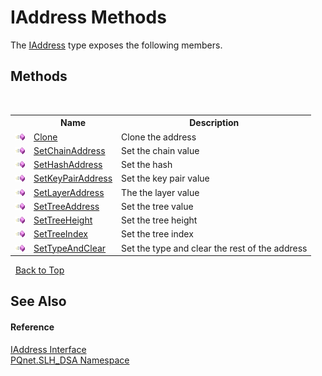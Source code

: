 # IAddress Methods
 

The <a href="37b4112a-fbe1-f0a6-708e-bc13cec344c3">IAddress</a> type exposes the following members.


## Methods
&nbsp;<table><tr><th></th><th>Name</th><th>Description</th></tr><tr><td>![Public method](media/pubmethod.gif "Public method")</td><td><a href="83645c0a-02db-0b34-496c-2cb8796a506c">Clone</a></td><td>
Clone the address</td></tr><tr><td>![Public method](media/pubmethod.gif "Public method")</td><td><a href="42cfca3e-0826-9bbb-45df-82362c87d8a5">SetChainAddress</a></td><td>
Set the chain value</td></tr><tr><td>![Public method](media/pubmethod.gif "Public method")</td><td><a href="6a488306-9cbb-496b-d85c-e9674d6e7b22">SetHashAddress</a></td><td>
Set the hash</td></tr><tr><td>![Public method](media/pubmethod.gif "Public method")</td><td><a href="f8274b7b-2e9c-66aa-6a90-1daec654ba3e">SetKeyPairAddress</a></td><td>
Set the key pair value</td></tr><tr><td>![Public method](media/pubmethod.gif "Public method")</td><td><a href="9f899c3a-4d06-3a15-2a04-274a24df39ae">SetLayerAddress</a></td><td>
The the layer value</td></tr><tr><td>![Public method](media/pubmethod.gif "Public method")</td><td><a href="f0619cbf-9551-71d0-12f8-7154507fc32f">SetTreeAddress</a></td><td>
Set the tree value</td></tr><tr><td>![Public method](media/pubmethod.gif "Public method")</td><td><a href="b95c952f-2e01-4e05-0c4f-3804d13fe8df">SetTreeHeight</a></td><td>
Set the tree height</td></tr><tr><td>![Public method](media/pubmethod.gif "Public method")</td><td><a href="7ed4b3d2-519d-3396-f879-63f144f35c42">SetTreeIndex</a></td><td>
Set the tree index</td></tr><tr><td>![Public method](media/pubmethod.gif "Public method")</td><td><a href="8dcc79bd-a8f3-1b71-eec7-9bbd7d692278">SetTypeAndClear</a></td><td>
Set the type and clear the rest of the address</td></tr></table>&nbsp;
<a href="#iaddress-methods">Back to Top</a>

## See Also


#### Reference
<a href="37b4112a-fbe1-f0a6-708e-bc13cec344c3">IAddress Interface</a><br /><a href="5a51e981-67fd-0177-2098-034d6071509d">PQnet.SLH_DSA Namespace</a><br />